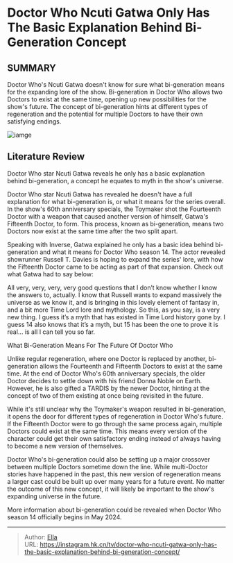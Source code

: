 # Doctor Who Ncuti Gatwa Only Has The Basic Explanation Behind Bi-Generation Concept


## SUMMARY 



  Doctor Who&#39;s Ncuti Gatwa doesn&#39;t know for sure what bi-generation means for the expanding lore of the show.   Bi-generation in Doctor Who allows two Doctors to exist at the same time, opening up new possibilities for the show&#39;s future.   The concept of bi-generation hints at different types of regeneration and the potential for multiple Doctors to have their own satisfying endings.  

![iamge](https://static1.srcdn.com/wordpress/wp-content/uploads/2024/01/screen-shot-2024-01-01-at-8-58-39-am.jpg)

## Literature Review
Doctor Who star Ncuti Gatwa reveals he only has a basic explanation behind bi-generation, a concept he equates to myth in the show&#39;s universe.




Doctor Who star Ncuti Gatwa has revealed he doesn&#39;t have a full explanation for what bi-generation is, or what it means for the series overall. In the show&#39;s 60th anniversary specials, the Toymaker shot the Fourteenth Doctor with a weapon that caused another version of himself, Gatwa&#39;s Fifteenth Doctor, to form. This process, known as bi-generation, means two Doctors now exist at the same time after the two split apart.




Speaking with Inverse, Gatwa explained he only has a basic idea behind bi-generation and what it means for Doctor Who season 14. The actor revealed showrunner Russell T. Davies is hoping to expand the series&#39; lore, with how the Fifteenth Doctor came to be acting as part of that expansion. Check out what Gatwa had to say below:


All very, very, very, very good questions that I don’t know whether I know the answers to, actually. I know that Russell wants to expand massively the universe as we know it, and is bringing in this lovely element of fantasy in, and a bit more Time Lord lore and mythology. So this, as you say, is a very new thing. I guess it’s a myth that has existed in Time Lord history gone by. I guess 14 also knows that it’s a myth, but 15 has been the one to prove it is real... is all I can tell you so far.



 What Bi-Generation Means For The Future Of Doctor Who 
          




Unlike regular regeneration, where one Doctor is replaced by another, bi-generation allows the Fourteenth and Fifteenth Doctors to exist at the same time. At the end of Doctor Who&#39;s 60th anniversary specials, the older Doctor decides to settle down with his friend Donna Noble on Earth. However, he is also gifted a TARDIS by the newer Doctor, hinting at the concept of two of them existing at once being revisited in the future.

While it&#39;s still unclear why the Toymaker&#39;s weapon resulted in bi-generation, it opens the door for different types of regeneration in Doctor Who&#39;s future. If the Fifteenth Doctor were to go through the same process again, multiple Doctors could exist at the same time. This means every version of the character could get their own satisfactory ending instead of always having to become a new version of themselves.

Doctor Who&#39;s bi-generation could also be setting up a major crossover between multiple Doctors sometime down the line. While multi-Doctor stories have happened in the past, this new version of regeneration means a larger cast could be built up over many years for a future event. No matter the outcome of this new concept, it will likely be important to the show&#39;s expanding universe in the future.






More information about bi-generation could be revealed when Doctor Who season 14 officially begins in May 2024.






---

> Author: [Ella](https://instagram.hk.cn/)  
> URL: https://instagram.hk.cn/tv/doctor-who-ncuti-gatwa-only-has-the-basic-explanation-behind-bi-generation-concept/  


